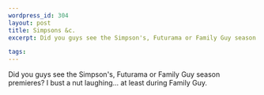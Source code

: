 ```yaml
--- 
wordpress_id: 304
layout: post
title: Simpsons &c.
excerpt: Did you guys see the Simpson's, Futurama or Family Guy season premieres?  I bust a nut laughing... at least during Family Guy.

tags: 
---
```


Did you guys see the Simpson's, Futurama or Family Guy season premieres?  I bust a nut laughing... at least during Family Guy.
